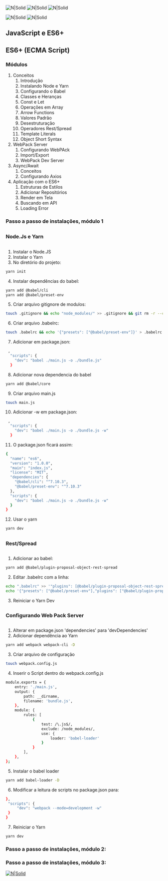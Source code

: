 
 ![N|Solid](https://xesque.rocketseat.dev/platform/1564681946529.svg) ![N|Solid](https://xesque.rocketseat.dev/platform/1564682281422.svg) ![N|Solid](https://xesque.rocketseat.dev/platform/1564682425906.svg) 
 
 ![N|Solid](https://xesque.rocketseat.dev/platform/1566444110414.png) ![N|Solid](https://xesque.rocketseat.dev/platform/1566444881250.png)

##

## JavaScript e ES6+ ##
## ES6+ (ECMA Script) ##

### Módulos ###
 1. Conceitos
 	1.  Introdução
 	2.  Instalando Node e Yarn
 	3.  Configurando o Babel
 	4.  Classes e Heranças
 	5.  Const e Let
 	6.  Operações em Array
 	7.  Arrow Functions
 	8.  Valores Padrão
 	9.  Desestruturação
 	10. Operadores Rest/Spread
 	11. Template Literals
 	12. Object Short Syntax
 2. WebPack Server
	1.  Configurando WebPAck
	2.  Import/Export
	3.  WebPack Dev Server
 3. Async/Await
	1.  Conceitos
 	2.  Configurando Axios
 4. Aplicação com o ES6+
	1.  Estruturas de Estilos
	2.  Adicionar Repositórios
	3.  Render em Tela
	4.  Buscando em API
	5.  Loading Error

### Passo a passo de instalações, módulo 1 ###

## 
### Node.Js e Yarn
## 
1. Instalar o Node.JS
2. Instalar o Yarn
3. No diretório do projeto:
```sh
yarn init
```
4. Instalar dependências do babel:
```sh
yarn add @babel/cli
yarn add @babel/preset-env
```
5. Criar arquivo gitignore de modulos:
```sh
touch .gitignore && echo "node_modules/" >> .gitignore && git rm -r --cached node_modules ; git status
```
6. Criar arquivo .babelrc:
```sh
touch .babelrc && echo '{"presets": ["@babel/preset-env"]}' > .babelrc
``` 
7. Adicionar em package.json: 
```sh
 ,
  "scripts": {
    "dev": "babel ./main.js -o ./bundle.js"
  } 
```
8. Adicionar nova dependencia do babel
```sh
yarn add @babel/core
```
9. Criar arquivo main.js
```sh
touch main.js
```
10. Adicionar -w em package.json: 
```sh
 ,
  "scripts": {
    "dev": "babel ./main.js -o ./bundle.js -w"
  } 
```
11. O package.json ficará assim:
```sh
{
  "name": "es6",
  "version": "1.0.0",
  "main": "index.js",
  "license": "MIT",
  "dependencies": {
    "@babel/cli": "^7.10.3",
    "@babel/preset-env": "^7.10.3"
  },
  "scripts": {
    "dev": "babel ./main.js -o ./bundle.js -w"
  }
}
```
12. Usar o yarn
```sh
yarn dev
```
## 
### Rest/Spread
## 
1. Adicionar ao babel:
```sh
yarn add @babel/plugin-proposal-object-rest-spread
```
2. Editar .babelrc com a linha:
```sh
echo ".babelrc" >> '"plugins": [@babel/plugin-proposal-object-rest-spread]'
echo '{"presets": ["@babel/preset-env"],"plugins": ["@babel/plugin-proposal-object-rest-spread"]}' > .babelrc
```
3. Reiniciar o Yarn Dev

## 
### Configurando Web Pack Server
## 
1. Alterar em package.json 'dependencies' para 'devDependencies' 
2. Adicionar dependência ao Yarn
```sh
yarn add webpack webpack-cli -D
```
3. Criar arquivo de configuração
```sh
touch webpack.config.js
```
4. Inserir o Script dentro do webpack.config.js
```sh
module.exports = {
    entry: './main.js',
    output: {
        path: __dirname,
        filename: 'bundle.js',
    },
    module: {
        rules: [
            {
                test: /\.js$/,
                exclude: /node_modules/,
                use: {
                    loader: 'babel-loader'
                }
            }
        ],
    },
};
```
5. Instalar o babel loader
```sh
yarn add babel-loader -D
```
6. Modificar a leitura de scripts no package.json para:
```sh
},
 "scripts": {
	 "dev": "webpack --mode=development -w"
 }
}
```
7. Reiniciar o Yarn
```sh
yarn dev
```

### Passo a passo de instalações, módulo 2: ###
### Passo a passo de instalações, módulo 3: ###


[![N|Solid](https://rocketseat.com.br/static/images/og/rocketseat.png)](https://skylab.rocketseat.com.br/journey/starter) 


